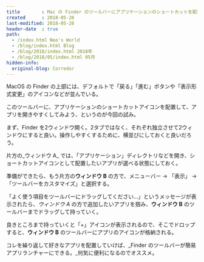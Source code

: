 ```yaml
---
title        : Mac の Finder のツールバーにアプリケーションのショートカットを配置する
created      : 2018-05-26
last-modified: 2018-05-26
header-date  : true
path:
  - /index.html Neo's World
  - /blog/index.html Blog
  - /blog/2018/index.html 2018年
  - /blog/2018/05/index.html 05月
hidden-info:
  original-blog: Corredor
---
```


MacOS の Finder の上部には、デフォルトで「戻る」「進む」ボタンや「表示形式変更」のアイコンなどが並んでいる。

このツールバーに、アプリケーションのショートカットアイコンを配置して、アプリを開きやすくしてみよう、というのが今回の試み。

まず、Finder を2ウィンドウ開く。2タブではなく、それぞれ独立させて2ウィンドウにすると良い。操作しやすくするために、横並びにしておくと良いだろう。

片方の_ウィンドウ A_ では、「アプリケーション」ディレクトリなどを開き、ショートカットアイコンとして配置したいアプリが選べる状態にしておく。

準備ができたら、もう片方の**ウィンドウ B** の方で、メニューバー → 「表示」 → 「ツールバーをカスタマイズ」と選択する。

「よく使う項目をツールバーにドラッグしてください...」というメッセージが表示されたら、_ウィンドウ A_ の方で追加したいアプリを掴み、**ウィンドウ B** のツールバーまでドラッグして持っていく。

良きところまで持っていくと「+」アイコンが表示されるので、そこでドロップすると、**ウィンドウ B** のツールバーにアプリのアイコンが格納される。

コレを繰り返して好きなアプリを配置していけば、_Finder のツールバーが簡易アプリランチャーにできる。_何気に便利になるのでオススメ。
